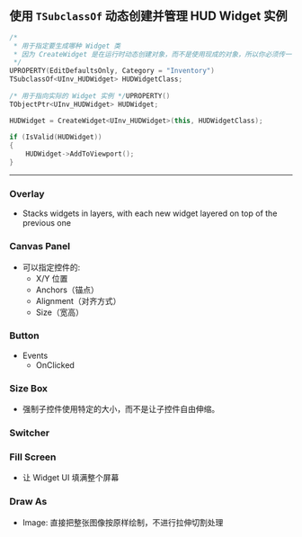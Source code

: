 ## 使用 `TSubclassOf` 动态创建并管理 HUD Widget 实例

```cpp
/*  
 * 用于指定要生成哪种 Widget 类  
 * 因为 CreateWidget 是在运行时动态创建对象，而不是使用现成的对象，所以你必须传一个“类”（不是“对象”），用于 创建出新实例。  
 */
UPROPERTY(EditDefaultsOnly, Category = "Inventory")  
TSubclassOf<UInv_HUDWidget> HUDWidgetClass;  
  
/* 用于指向实际的 Widget 实例 */UPROPERTY()  
TObjectPtr<UInv_HUDWidget> HUDWidget;
```


```cpp
HUDWidget = CreateWidget<UInv_HUDWidget>(this, HUDWidgetClass);  
  
if (IsValid(HUDWidget))  
{  
    HUDWidget->AddToViewport();  
}
```

---

### Overlay
- Stacks widgets in layers, with each new widget layered on top of the previous one

### Canvas Panel
- 可以指定控件的:
	- X/Y 位置
	- Anchors（锚点）
	- Alignment（对齐方式）
	-  Size（宽高）

### Button
- Events
	- OnClicked

### Size Box
- 强制子控件使用特定的大小，而不是让子控件自由伸缩。

### Switcher




### Fill Screen
- 让 Widget UI 填满整个屏幕

### Draw As
- Image: 直接把整张图像按原样绘制，不进行拉伸切割处理


